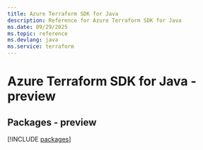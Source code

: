 ```yaml
---
title: Azure Terraform SDK for Java
description: Reference for Azure Terraform SDK for Java
ms.date: 09/29/2025
ms.topic: reference
ms.devlang: java
ms.service: terraform
---
```

# Azure Terraform SDK for Java - preview
## Packages - preview
[!INCLUDE [packages](terraform-index.md)]